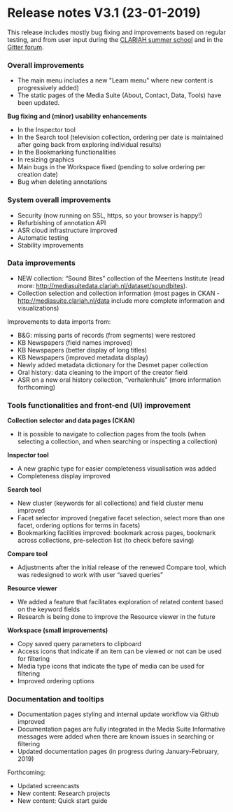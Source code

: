 **Release notes V3.1 (23-01-2019)**
===

This release includes mostly bug fixing and improvements based on regular testing, and from user input during the [CLARIAH summer school](https://clariah.github.io/mediasuite-blog/blog/2018/10/01/Clariah-Media-Studies-Summer-School-report) and in the [Gitter forum](http://mediasuite.clariah.nl/documentation/forum).

### Overall improvements

- The main menu includes a new "Learn menu" where new content is progressively added)
- The static pages of the Media Suite (About, Contact, Data, Tools) have been updated. 

**Bug fixing and (minor) usability enhancements**

- In the Inspector tool
- In the Search tool (television collection, ordering per date is maintained after going back from exploring individual results)
- In the Bookmarking functionalities
- In resizing graphics
- Main bugs in the Workspace fixed (pending to solve ordering per creation date)
- Bug when deleting annotations

### System overall improvements

- Security (now running on SSL, https, so your browser is happy!)
- Refurbishing of annotation API
- ASR cloud infrastructure improved
- Automatic testing
- Stability improvements

### Data improvements

- NEW collection: “Sound Bites” collection of the Meertens Institute (read more: http://mediasuitedata.clariah.nl/dataset/soundbites).
- Collection selection and collection information (most pages in CKAN -<http://mediasuite.clariah.nl/data> include more complete information and visualizations)

Improvements to data imports from:

- B&G: missing parts of records (from segments) were restored
- KB Newspapers (field names improved)
- KB Newspapers (better display of long titles)
- KB Newspapers (improved metadata display)
- Newly added metadata dictionary for the Desmet paper collection
- Oral history: data cleaning to the import of the creator field
- ASR on a new oral history collection, “verhalenhuis” (more information forthcoming)

### Tools functionalities and front-end (UI) improvement

**Collection selector and data pages (CKAN)**

- It is possible to navigate to collection pages from the tools (when selecting a collection, and when searching or inspecting a collection)

**Inspector tool** 

- A new graphic type for easier completeness visualisation was added
- Completeness display improved

**Search tool** 

- New cluster (keywords for all collections) and field cluster menu improved
- Facet selector improved (negative facet selection, select more than one facet, ordering options for terms in facets)
- Bookmarking facilities improved: bookmark across pages, bookmark across collections, pre-selection list (to check before saving)

**Compare tool** 

- Adjustments after the initial release of the renewed Compare tool, which was redesigned to work with user “saved queries”

**Resource viewer** 

- We added a feature that facilitates exploration of related content based on the keyword fields
- Research is being done to improve the Resource viewer in the future

**Workspace (small improvements)**

- Copy saved query parameters to clipboard
- Access icons that indicate if an item can be viewed or not can be used for filtering
- Media type icons that indicate the type of media can be used for filtering
- Improved ordering options

### Documentation and tooltips

- Documentation pages styling and internal update workflow via Github improved
- Documentation pages are fully integrated in the Media Suite
  Informative messages were added when there are known issues in searching or filtering
- Updated documentation pages (in progress during January-February, 2019)

Forthcoming: 

- Updated screencasts
- New content: Research projects
- New content: Quick start guide